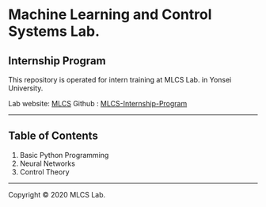 # Machine Learning and Control Systems Lab.

## Internship Program

This repository is operated for intern training at MLCS Lab. in Yonsei University.

[id]: URL "Optional Title here"
Lab website: [MLCS][mlcs_link]
Github : [MLCS-Internship-Program][github_link]

[mlcs_link]: https://mlcs.yonsei.ac.kr "Lab Wesite"
[github_link]: https://github.com/codemoo/MLCS-Internship-Program

* * *

## Table of Contents

1. Basic Python Programming
2. Neural Networks
3. Control Theory

* * *

Copyright &copy; 2020 MLCS Lab.
